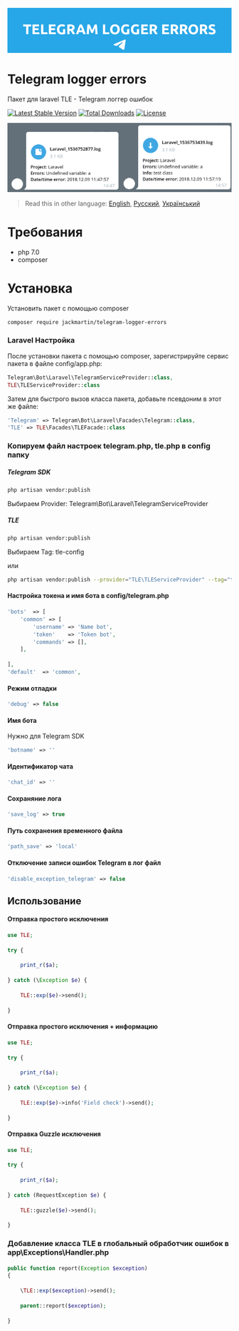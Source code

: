 ![header](doc/header.png)

# Telegram logger errors 

Пакет для laravel TLE - Telegram логгер ошибок

[![Latest Stable Version](https://poser.pugx.org/jackmartin/telegram-logger-errors/v/stable)](https://packagist.org/packages/jackmartin/telegram-logger-errors) [![Total Downloads](https://poser.pugx.org/jackmartin/telegram-logger-errors/downloads)](https://packagist.org/packages/jackmartin/telegram-logger-errors) [![License](https://poser.pugx.org/jackmartin/telegram-logger-errors/license)](https://packagist.org/packages/jackmartin/telegram-logger-errors)

![bot](doc/bot.png)

> Read this in other language: [English](README.en.md), [Русский](README.md), [Український](README.ua.md)

# Требования
* php 7.0
* composer

# Установка

Установить пакет с помощью composer

```sh
composer require jackmartin/telegram-logger-errors
```

### Laravel Настройка

После установки пакета с помощью composer, зарегистрируйте сервис пакета в файле config/app.php:
```php
Telegram\Bot\Laravel\TelegramServiceProvider::class,
TLE\TLEServiceProvider::class
```

Затем для быстрого вызов класса пакета, добавьте псевдоним в этот же файле:
```php
'Telegram' => Telegram\Bot\Laravel\Facades\Telegram::class,
'TLE' => TLE\Facades\TLEFacade::class
```

### Копируем файл настроек telegram.php, tle.php в config папку

##### Telegram SDK
```sh
php artisan vendor:publish
```
Выбираем Provider: Telegram\Bot\Laravel\TelegramServiceProvider

##### TLE 
```sh
php artisan vendor:publish
```
Выбираем Tag: tle-config

или
```sh
php artisan vendor:publish --provider="TLE\TLEServiceProvider" --tag="tle-config"
```

#### Настройка токена и имя бота в config/telegram.php
```php
'bots'  => [
    'common' => [
        'username' => 'Name bot',
        'token'    => 'Token bot',
        'commands' => [],
    ],

],
'default'  => 'common',
```
#### Режим отладки
```php
'debug' => false
```

#### Имя бота

Нужно для Telegram SDK

```php
'botname' => ''
```

#### Идентификатор чата
```php
'chat_id' => ''
```

#### Сохраняние лога
```php
'save_log' => true
```

#### Путь сохранения временного файла
```php
'path_save' => 'local'
```

#### Отключение записи ошибок Telegram в лог файл
```php
'disable_exception_telegram' => false
``` 

## Использование

#### Отправка простого исключения
```php
use TLE;

try {

    print_r($a);

} catch (\Exception $e) {

    TLE::exp($e)->send();

}
```
#### Отправка простого исключения + информацию
```php
use TLE;

try {

    print_r($a);

} catch (\Exception $e) {

    TLE::exp($e)->info('Field check')->send();

}
```
#### Отправка Guzzle исключения
```php
use TLE;

try {

    print_r($a);

} catch (RequestException $e) {

    TLE::guzzle($e)->send();

}
```

### Добавление класса TLE в глобальный обработчик ошибок в app\Exceptions\Handler.php
```php
public function report(Exception $exception)
{

    \TLE::exp($exception)->send();

    parent::report($exception);

}
```